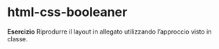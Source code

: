# html-css-booleaner
**Esercizio**
Riprodurre il layout in allegato utilizzando l’approccio visto in classe.
